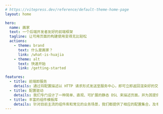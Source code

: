 ```yaml
---
# https://vitepress.dev/reference/default-theme-home-page
layout: home

hero:
  name: 画家
  text: 一个后端开发者友好的前端框架
  tagline: 让可用页面的构建使用变得无比轻松
  actions:
    - theme: brand
      text: 什么是画家？
      link: /what-is-huajia
    - theme: alt
      text: 快速开始
      link: /getting-started

features:
  - title: 前端即服务
    details: 通过将配置描述以 HTTP 请求形式发送至服务中心，即可立即返回渲染好的交互页面，无需任何其他操作准备。
  - title: 配置驱动
    details: 我们专门设计了一种简单、直观、可扩展的静态 DSL 来描述页面，并为其提供了智能，高效的书写体验。
  - title: 丰富的组件模板库
    details: 针对目前主流的组件库和常见的业务场景，我们都提供了相应的配置集合，及丰富的可用模板，并且支持用户自定义。
---
```



